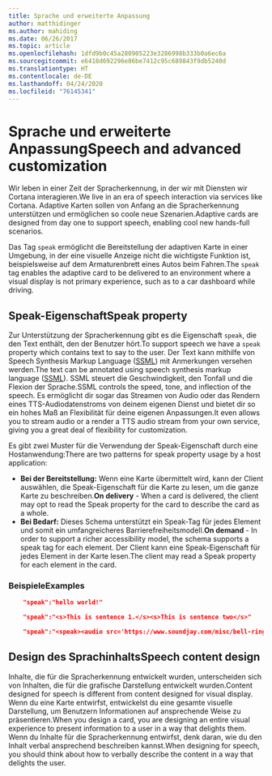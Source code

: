 ```yaml
---
title: Sprache und erweiterte Anpassung
author: matthidinger
ms.author: mahiding
ms.date: 06/26/2017
ms.topic: article
ms.openlocfilehash: 1dfd9b0c45a280905223e3286998b333b0a6ec6a
ms.sourcegitcommit: e6418d692296e06be7412c95c689843f9db5240d
ms.translationtype: HT
ms.contentlocale: de-DE
ms.lasthandoff: 04/24/2020
ms.locfileid: "76145341"
---
```

# <a name="speech-and-advanced-customization"></a><span data-ttu-id="05b83-102">Sprache und erweiterte Anpassung</span><span class="sxs-lookup"><span data-stu-id="05b83-102">Speech and advanced customization</span></span>
<span data-ttu-id="05b83-103">Wir leben in einer Zeit der Spracherkennung, in der wir mit Diensten wir Cortana interagieren.</span><span class="sxs-lookup"><span data-stu-id="05b83-103">We live in an era of speech interaction via services like Cortana.</span></span>  <span data-ttu-id="05b83-104">Adaptive Karten sollen von Anfang an die Spracherkennung unterstützen und ermöglichen so coole neue Szenarien.</span><span class="sxs-lookup"><span data-stu-id="05b83-104">Adaptive cards are designed from day one to support speech, enabling cool new hands-full scenarios.</span></span>

<span data-ttu-id="05b83-105">Das Tag `speak` ermöglicht die Bereitstellung der adaptiven Karte in einer Umgebung, in der eine visuelle Anzeige nicht die wichtigste Funktion ist, beispielsweise auf dem Armaturenbrett eines Autos beim Fahren.</span><span class="sxs-lookup"><span data-stu-id="05b83-105">The `speak` tag enables the adaptive card to be delivered to an environment where a visual display is not primary experience, such as to a car dashboard while driving.</span></span> 

## <a name="speak-property"></a><span data-ttu-id="05b83-106">Speak-Eigenschaft</span><span class="sxs-lookup"><span data-stu-id="05b83-106">Speak property</span></span>
<span data-ttu-id="05b83-107">Zur Unterstützung der Spracherkennung gibt es die Eigenschaft `speak`, die den Text enthält, den der Benutzer hört.</span><span class="sxs-lookup"><span data-stu-id="05b83-107">To support speech we have a `speak` property which contains text to say to the user.</span></span> <span data-ttu-id="05b83-108">Der Text kann mithilfe von Speech Synthesis Markup Language ([SSML](https://msdn.microsoft.com/library/office/hh361578)) mit Anmerkungen versehen werden.</span><span class="sxs-lookup"><span data-stu-id="05b83-108">The text can be annotated using speech synthesis markup language ([SSML](https://msdn.microsoft.com/library/office/hh361578)).</span></span> <span data-ttu-id="05b83-109">SSML steuert die Geschwindigkeit, den Tonfall und die Flexion der Sprache.</span><span class="sxs-lookup"><span data-stu-id="05b83-109">SSML controls the speed, tone, and inflection of the speech.</span></span>  <span data-ttu-id="05b83-110">Es ermöglicht dir sogar das Streamen von Audio oder das Rendern eines TTS-Audiodatenstroms von deinem eigenen Dienst und bietet dir so ein hohes Maß an Flexibilität für deine eigenen Anpassungen.</span><span class="sxs-lookup"><span data-stu-id="05b83-110">It even allows you to stream audio or a render a TTS audio stream from your own service, giving you a great deal of flexibility for customization.</span></span>

<span data-ttu-id="05b83-111">Es gibt zwei Muster für die Verwendung der Speak-Eigenschaft durch eine Hostanwendung:</span><span class="sxs-lookup"><span data-stu-id="05b83-111">There are two patterns for speak property usage by a host application:</span></span>

* <span data-ttu-id="05b83-112">**Bei der Bereitstellung:** Wenn eine Karte übermittelt wird, kann der Client auswählen, die Speak-Eigenschaft für die Karte zu lesen, um die ganze Karte zu beschreiben.</span><span class="sxs-lookup"><span data-stu-id="05b83-112">**On delivery** - When a card is delivered, the client may opt to read the Speak property for the card to describe the card as a whole.</span></span>
* <span data-ttu-id="05b83-113">**Bei Bedarf:** Dieses Schema unterstützt ein Speak-Tag für jedes Element und somit ein umfangreicheres Barrierefreiheitsmodell.</span><span class="sxs-lookup"><span data-stu-id="05b83-113">**On demand** - In order to support a richer accessibility model, the schema supports a speak tag for each element.</span></span> <span data-ttu-id="05b83-114">Der Client kann eine Speak-Eigenschaft für jedes Element in der Karte lesen.</span><span class="sxs-lookup"><span data-stu-id="05b83-114">The client may read a Speak property  for each element in the card.</span></span>

### <a name="examples"></a><span data-ttu-id="05b83-115">Beispiele</span><span class="sxs-lookup"><span data-stu-id="05b83-115">Examples</span></span>

```json
    "speak":"hello world!"

    "speak":"<s>This is sentence 1.</s><s>This is sentence two</s>"

    "speak":"<speak><audio src='https://www.soundjay.com/misc/bell-ringing-04.mp3'/><s>Time to wake up!</s></speak>"
```

## <a name="speech-content-design"></a><span data-ttu-id="05b83-116">Design des Sprachinhalts</span><span class="sxs-lookup"><span data-stu-id="05b83-116">Speech content design</span></span>

<span data-ttu-id="05b83-117">Inhalte, die für die Spracherkennung entwickelt wurden, unterscheiden sich von Inhalten, die für die grafische Darstellung entwickelt wurden.</span><span class="sxs-lookup"><span data-stu-id="05b83-117">Content designed for speech is different from content designed for visual display.</span></span> <span data-ttu-id="05b83-118">Wenn du eine Karte entwirfst, entwickelst du eine gesamte visuelle Darstellung, um Benutzern Informationen auf ansprechende Weise zu präsentieren.</span><span class="sxs-lookup"><span data-stu-id="05b83-118">When you design a card, you are designing an entire visual experience to present information to a user in a way that delights them.</span></span> <span data-ttu-id="05b83-119">Wenn du Inhalte für die Spracherkennung entwirfst, denk daran, wie du den Inhalt verbal ansprechend beschreiben kannst.</span><span class="sxs-lookup"><span data-stu-id="05b83-119">When designing for speech, you should think about how to verbally describe the content in a way that delights the user.</span></span>  
